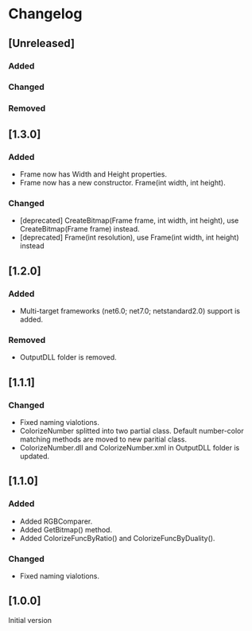 # Changelog

## [Unreleased]

### Added

### Changed

### Removed

## [1.3.0]

### Added
* Frame now has Width and Height properties.
* Frame now has a new constructor. Frame(int width, int height).

### Changed
* [deprecated] CreateBitmap(Frame frame, int width, int height), use CreateBitmap(Frame frame) instead.
* [deprecated] Frame(int resolution), use Frame(int width, int height) instead

## [1.2.0]

### Added
* Multi-target frameworks (net6.0; net7.0; netstandard2.0) support is added.

### Removed
* OutputDLL folder is removed.

## [1.1.1]

### Changed
* Fixed naming vialotions.
* ColorizeNumber splitted into two partial class. Default number-color matching methods are moved to new paritial class.
* ColorizeNumber.dll and ColorizeNumber.xml in OutputDLL folder is updated.

## [1.1.0]

### Added
* Added RGBComparer.
* Added GetBitmap() method.
* Added ColorizeFuncByRatio() and ColorizeFuncByDuality().

### Changed
* Fixed naming vialotions.

## [1.0.0]
Initial version
